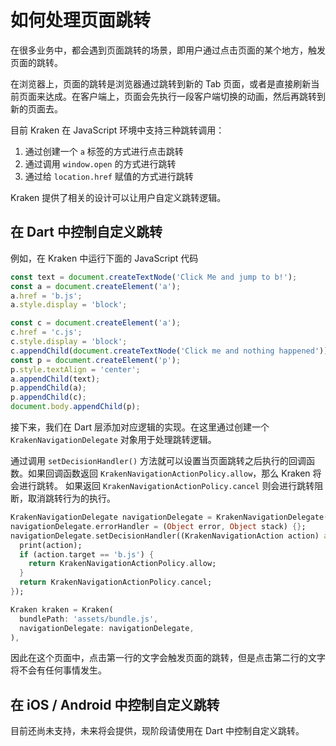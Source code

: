 # 如何处理页面跳转

在很多业务中，都会遇到页面跳转的场景，即用户通过点击页面的某个地方，触发页面的跳转。

在浏览器上，页面的跳转是浏览器通过跳转到新的 Tab 页面，或者是直接刷新当前页面来达成。在客户端上，页面会先执行一段客户端切换的动画，然后再跳转到新的页面去。

目前 Kraken 在 JavaScript 环境中支持三种跳转调用：

1. 通过创建一个 `a` 标签的方式进行点击跳转
2. 通过调用 `window.open` 的方式进行跳转
3. 通过给 `location.href` 赋值的方式进行跳转

Kraken 提供了相关的设计可以让用户自定义跳转逻辑。

## 在 Dart 中控制自定义跳转

例如，在 Kraken 中运行下面的 JavaScript 代码

```javascript
const text = document.createTextNode('Click Me and jump to b!');
const a = document.createElement('a');
a.href = 'b.js';
a.style.display = 'block';

const c = document.createElement('a');
c.href = 'c.js';
c.style.display = 'block';
c.appendChild(document.createTextNode('Click me and nothing happened'));
const p = document.createElement('p');
p.style.textAlign = 'center';
a.appendChild(text);
p.appendChild(a);
p.appendChild(c);
document.body.appendChild(p);
```

接下来，我们在 Dart 层添加对应逻辑的实现。在这里通过创建一个 `KrakenNavigationDelegate` 对象用于处理跳转逻辑。

通过调用 `setDecisionHandler()` 方法就可以设置当页面跳转之后执行的回调函数。如果回调函数返回 `KrakenNavigationActionPolicy.allow`，那么 Kraken 将会进行跳转。
如果返回 `KrakenNavigationActionPolicy.cancel` 则会进行跳转阻断，取消跳转行为的执行。

```dart
KrakenNavigationDelegate navigationDelegate = KrakenNavigationDelegate();
navigationDelegate.errorHandler = (Object error, Object stack) {};
navigationDelegate.setDecisionHandler((KrakenNavigationAction action) async {
  print(action);
  if (action.target == 'b.js') {
    return KrakenNavigationActionPolicy.allow;
  }
  return KrakenNavigationActionPolicy.cancel;
});

Kraken kraken = Kraken(
  bundlePath: 'assets/bundle.js',
  navigationDelegate: navigationDelegate,
),

```

因此在这个页面中，点击第一行的文字会触发页面的跳转，但是点击第二行的文字将不会有任何事情发生。

## 在 iOS / Android 中控制自定义跳转

目前还尚未支持，未来将会提供，现阶段请使用在 Dart 中控制自定义跳转。
